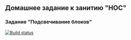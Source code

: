 ## Домашнее задание к занитию "HOC"
### Задание "Подсвечивание блоков"


[![Build status](https://ci.appveyor.com/api/projects/status/wfx3g9hvbgb29tei?svg=true)](https://ci.appveyor.com/project/JaneKhris/ra-hw7-highlight)
